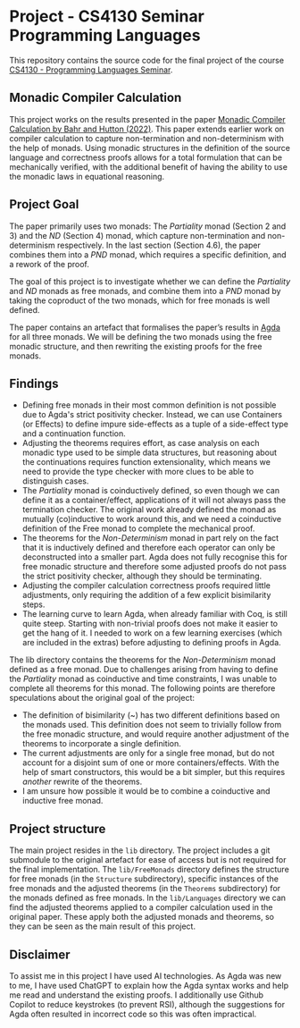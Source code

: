 # Project - CS4130 Seminar Programming Languages

This repository contains the source code for the final project of the course [CS4130 - Programming Languages Seminar](https://www.studiegids.tudelft.nl/a101_displayCourse.do?course_id=64366).

## Monadic Compiler Calculation

This project works on the results presented in the paper [Monadic Compiler Calculation by Bahr and Hutton (2022)](https://dl.acm.org/doi/abs/10.1145/3547624). This paper extends earlier work on compiler calculation to capture non-termination and non-determinism with the help of monads. Using monadic structures in the definition of the source language and correctness proofs allows for a total formulation that can be mechanically verified, with the additional benefit of having the ability to use the monadic laws in equational reasoning.

## Project Goal

The paper primarily uses two monads: The _Partiality_ monad (Section 2 and 3) and the _ND_ (Section 4) monad, which capture non-termination and non-determinism respectively. In the last section (Section 4.6), the paper combines them into a _PND_ monad, which requires a specific definition, and a rework of the proof.

The goal of this project is to investigate whether we can define the _Partiality_ and _ND_ monads as free monads, and combine them into a _PND_ monad by taking the coproduct of the two monads, which for free monads is well defined.

The paper contains an artefact that formalises the paper’s results in [Agda](https://github.com/agda/agda) for all three monads. We will be defining the two monads using the free monadic structure, and then rewriting the existing proofs for the free monads.

## Findings

- Defining free monads in their most common definition is not possible due to Agda's strict positivity checker. Instead, we can use Containers (or Effects) to define impure side-effects as a tuple of a side-effect type and a continuation function.
- Adjusting the theorems requires effort, as case analysis on each monadic type used to be simple data structures, but reasoning about the continuations requires function extensionality, which means we need to provide the type checker with more clues to be able to distinguish cases.
- The _Partiality_ monad is coinductively defined, so even though we can define it as a container/effect, applications of it will not always pass the termination checker. The original work already defined the monad as mutually (co)inductive to work around this, and we need a coinductive definition of the Free monad to complete the mechanical proof.
- The theorems for the _Non-Determinism_ monad in part rely on the fact that it is inductively defined and therefore each operator can only be deconstructed into a smaller part. Agda does not fully recognise this for free monadic structure and therefore some adjusted proofs do not pass the strict positivity checker, although they should be terminating.
- Adjusting the compiler calculation correctness proofs required little adjustments, only requiring the addition of a few explicit bisimilarity steps.
- The learning curve to learn Agda, when already familiar with Coq, is still quite steep. Starting with non-trivial proofs does not make it easier to get the hang of it. I needed to work on a few learning exercises (which are included in the extras) before adjusting to defining proofs in Agda.

The lib directory contains the theorems for the _Non-Determinism_ monad defined as a free monad. Due to challenges arising from having to define the _Partiality_ monad as coinductive and time constraints, I was unable to complete all theorems for this monad. The following points are therefore speculations about the original goal of the project:

- The definition of bisimilarity (~) has two different definitions based on the monads used. This definition does not seem to trivially follow from the free monadic structure, and would require another adjustment of the theorems to incorporate a single definition.
- The current adjustments are only for a single free monad, but do not account for a disjoint sum of one or more containers/effects. With the help of smart constructors, this would be a bit simpler, but this requires _another_ rewrite of the theorems.
- I am unsure how possible it would be to combine a coinductive and inductive free monad.

## Project structure

The main project resides in the `lib` directory. The project includes a git submodule to the original artefact for ease of access but is not required for the final implementation. The `lib/FreeMonads` directory defines the structure for free monads (in the `Structure` subdirectory), specific instances of the free monads and the adjusted theorems (in the `Theorems` subdirectory) for the monads defined as free monads. In the `lib/Languages` directory we can find the adjusted theorems applied to a compiler calculation used in the original paper. These apply both the adjusted monads and theorems, so they can be seen as the main result of this project.

## Disclaimer

To assist me in this project I have used AI technologies. As Agda was new to me, I have used ChatGPT to explain how the Agda syntax works and help me read and understand the existing proofs. I additionally use Github Copilot to reduce keystrokes (to prevent RSI), although the suggestions for Agda often resulted in incorrect code so this was often impractical.
